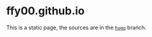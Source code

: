 # ffy00.github.io

This is a static page, the sources are in the [`hugo`](https://github.com/FFY00/ffy00.github.io/tree/hugo) branch.

